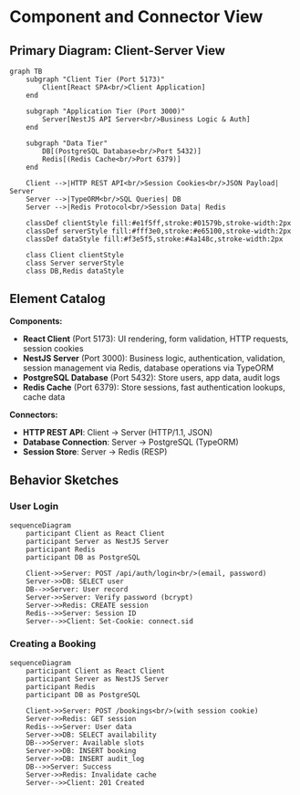 # Component and Connector View

## Primary Diagram: Client-Server View

```mermaid
graph TB
    subgraph "Client Tier (Port 5173)"
        Client[React SPA<br/>Client Application]
    end

    subgraph "Application Tier (Port 3000)"
        Server[NestJS API Server<br/>Business Logic & Auth]
    end

    subgraph "Data Tier"
        DB[(PostgreSQL Database<br/>Port 5432)]
        Redis[(Redis Cache<br/>Port 6379)]
    end

    Client -->|HTTP REST API<br/>Session Cookies<br/>JSON Payload| Server
    Server -->|TypeORM<br/>SQL Queries| DB
    Server -->|Redis Protocol<br/>Session Data| Redis

    classDef clientStyle fill:#e1f5ff,stroke:#01579b,stroke-width:2px
    classDef serverStyle fill:#fff3e0,stroke:#e65100,stroke-width:2px
    classDef dataStyle fill:#f3e5f5,stroke:#4a148c,stroke-width:2px

    class Client clientStyle
    class Server serverStyle
    class DB,Redis dataStyle
```

## Element Catalog

**Components:**
- **React Client** (Port 5173): UI rendering, form validation, HTTP requests, session cookies
- **NestJS Server** (Port 3000): Business logic, authentication, validation, session management via Redis, database operations via TypeORM
- **PostgreSQL Database** (Port 5432): Store users, app data, audit logs
- **Redis Cache** (Port 6379): Store sessions, fast authentication lookups, cache data

**Connectors:**
- **HTTP REST API**: Client $\rightarrow$ Server (HTTP/1.1, JSON)
- **Database Connection**: Server $\rightarrow$ PostgreSQL (TypeORM)
- **Session Store**: Server $\rightarrow$ Redis (RESP)

## Behavior Sketches

### User Login

```mermaid
sequenceDiagram
    participant Client as React Client
    participant Server as NestJS Server
    participant Redis
    participant DB as PostgreSQL

    Client->>Server: POST /api/auth/login<br/>(email, password)
    Server->>DB: SELECT user
    DB-->>Server: User record
    Server->>Server: Verify password (bcrypt)
    Server->>Redis: CREATE session
    Redis-->>Server: Session ID
    Server-->>Client: Set-Cookie: connect.sid
```

### Creating a Booking

```mermaid
sequenceDiagram
    participant Client as React Client
    participant Server as NestJS Server
    participant Redis
    participant DB as PostgreSQL

    Client->>Server: POST /bookings<br/>(with session cookie)
    Server->>Redis: GET session
    Redis-->>Server: User data
    Server->>DB: SELECT availability
    DB-->>Server: Available slots
    Server->>DB: INSERT booking
    Server->>DB: INSERT audit_log
    DB-->>Server: Success
    Server->>Redis: Invalidate cache
    Server-->>Client: 201 Created
```
